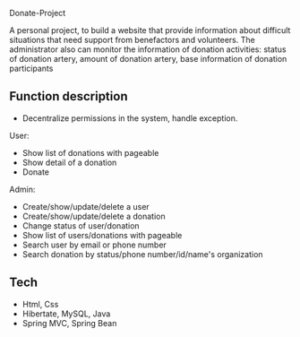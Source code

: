 Donate-Project

A personal project, to build a website that provide information about difficult situations that need support from benefactors and volunteers. The administrator also can monitor the information of donation activities: status of donation artery, amount of donation artery, base information of donation participants


## Function description
+ Decentralize permissions in the system, handle exception.

User: 
+ Show list of donations with pageable
+ Show detail of a donation
+ Donate

Admin: 
+ Create/show/update/delete a user
+ Create/show/update/delete a donation
+ Change status of user/donation
+ Show list of users/donations with pageable
+ Search user by email or phone number
+ Search donation by status/phone number/id/name's organization


## Tech
+ Html, Css
+ Hibertate, MySQL, Java
+ Spring MVC, Spring Bean 
